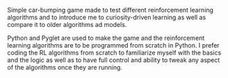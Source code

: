 Simple car-bumping game made to test different reinforcement learning algorithms and to introduce me to curiosity-driven learning as well as compare it to older algorithms ad models.

Python and Pyglet are used to make the game and the reinforcement learning algorithms are to be programmed from scratch in Python.
I prefer coding the RL algorithms from scratch to familiarize myself with the basics and the logic as well as to have full control and ability to tweak any aspect of the algorithms once they are running.
